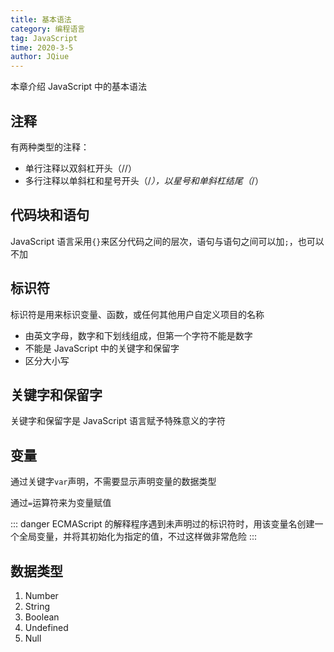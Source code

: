 ```yaml
---
title: 基本语法
category: 编程语言
tag: JavaScript
time: 2020-3-5
author: JQiue
---
```


本章介绍 JavaScript 中的基本语法

## 注释

有两种类型的注释：

+ 单行注释以双斜杠开头（//）
+ 多行注释以单斜杠和星号开头（/*），以星号和单斜杠结尾（*/）

## 代码块和语句

JavaScript 语言采用`{}`来区分代码之间的层次，语句与语句之间可以加`;`，也可以不加

## 标识符

标识符是用来标识变量、函数，或任何其他用户自定义项目的名称

+ 由英文字母，数字和下划线组成，但第一个字符不能是数字
+ 不能是 JavaScript 中的关键字和保留字
+ 区分大小写

## 关键字和保留字

关键字和保留字是 JavaScript 语言赋予特殊意义的字符

## 变量

通过关键字`var`声明，不需要显示声明变量的数据类型

通过`=`运算符来为变量赋值

::: danger
ECMAScript 的解释程序遇到未声明过的标识符时，用该变量名创建一个全局变量，并将其初始化为指定的值，不过这样做非常危险
:::

## 数据类型

1. Number
2. String
3. Boolean
4. Undefined
5. Null
